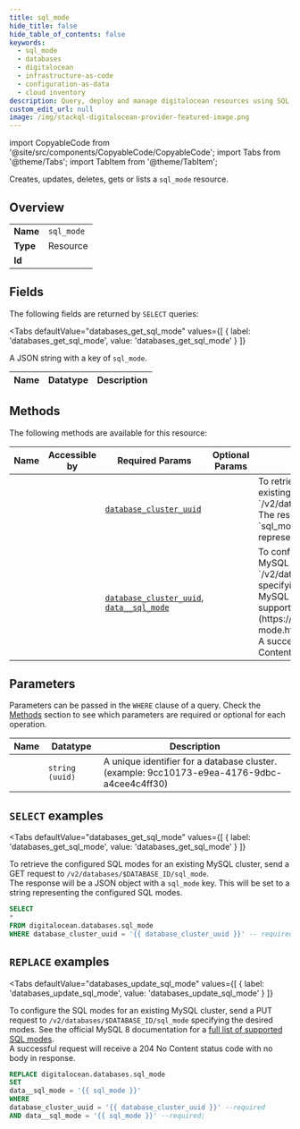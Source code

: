 ```yaml
--- 
title: sql_mode
hide_title: false
hide_table_of_contents: false
keywords:
  - sql_mode
  - databases
  - digitalocean
  - infrastructure-as-code
  - configuration-as-data
  - cloud inventory
description: Query, deploy and manage digitalocean resources using SQL
custom_edit_url: null
image: /img/stackql-digitalocean-provider-featured-image.png
---
```


import CopyableCode from '@site/src/components/CopyableCode/CopyableCode';
import Tabs from '@theme/Tabs';
import TabItem from '@theme/TabItem';

Creates, updates, deletes, gets or lists a <code>sql_mode</code> resource.

## Overview
<table><tbody>
<tr><td><b>Name</b></td><td><code>sql_mode</code></td></tr>
<tr><td><b>Type</b></td><td>Resource</td></tr>
<tr><td><b>Id</b></td><td><CopyableCode code="digitalocean.databases.sql_mode" /></td></tr>
</tbody></table>

## Fields

The following fields are returned by `SELECT` queries:

<Tabs
    defaultValue="databases_get_sql_mode"
    values={[
        { label: 'databases_get_sql_mode', value: 'databases_get_sql_mode' }
    ]}
>
<TabItem value="databases_get_sql_mode">

A JSON string with a key of `sql_mode`.

<table>
<thead>
    <tr>
    <th>Name</th>
    <th>Datatype</th>
    <th>Description</th>
    </tr>
</thead>
<tbody>
</tbody>
</table>
</TabItem>
</Tabs>

## Methods

The following methods are available for this resource:

<table>
<thead>
    <tr>
    <th>Name</th>
    <th>Accessible by</th>
    <th>Required Params</th>
    <th>Optional Params</th>
    <th>Description</th>
    </tr>
</thead>
<tbody>
<tr>
    <td><a href="#databases_get_sql_mode"><CopyableCode code="databases_get_sql_mode" /></a></td>
    <td><CopyableCode code="select" /></td>
    <td><a href="#parameter-database_cluster_uuid"><code>database_cluster_uuid</code></a></td>
    <td></td>
    <td>To retrieve the configured SQL modes for an existing MySQL cluster, send a GET request to `/v2/databases/$DATABASE_ID/sql_mode`.<br />The response will be a JSON object with a `sql_mode` key. This will be set to a string representing the configured SQL modes.</td>
</tr>
<tr>
    <td><a href="#databases_update_sql_mode"><CopyableCode code="databases_update_sql_mode" /></a></td>
    <td><CopyableCode code="replace" /></td>
    <td><a href="#parameter-database_cluster_uuid"><code>database_cluster_uuid</code></a>, <a href="#parameter-data__sql_mode"><code>data__sql_mode</code></a></td>
    <td></td>
    <td>To configure the SQL modes for an existing MySQL cluster, send a PUT request to `/v2/databases/$DATABASE_ID/sql_mode` specifying the desired modes. See the official MySQL 8 documentation for a [full list of supported SQL modes](https://dev.mysql.com/doc/refman/8.0/en/sql-mode.html#sql-mode-full).<br />A successful request will receive a 204 No Content status code with no body in response.</td>
</tr>
</tbody>
</table>

## Parameters

Parameters can be passed in the `WHERE` clause of a query. Check the [Methods](#methods) section to see which parameters are required or optional for each operation.

<table>
<thead>
    <tr>
    <th>Name</th>
    <th>Datatype</th>
    <th>Description</th>
    </tr>
</thead>
<tbody>
<tr id="parameter-database_cluster_uuid">
    <td><CopyableCode code="database_cluster_uuid" /></td>
    <td><code>string (uuid)</code></td>
    <td>A unique identifier for a database cluster. (example: 9cc10173-e9ea-4176-9dbc-a4cee4c4ff30)</td>
</tr>
</tbody>
</table>

## `SELECT` examples

<Tabs
    defaultValue="databases_get_sql_mode"
    values={[
        { label: 'databases_get_sql_mode', value: 'databases_get_sql_mode' }
    ]}
>
<TabItem value="databases_get_sql_mode">

To retrieve the configured SQL modes for an existing MySQL cluster, send a GET request to `/v2/databases/$DATABASE_ID/sql_mode`.<br />The response will be a JSON object with a `sql_mode` key. This will be set to a string representing the configured SQL modes.

```sql
SELECT
*
FROM digitalocean.databases.sql_mode
WHERE database_cluster_uuid = '{{ database_cluster_uuid }}' -- required;
```
</TabItem>
</Tabs>


## `REPLACE` examples

<Tabs
    defaultValue="databases_update_sql_mode"
    values={[
        { label: 'databases_update_sql_mode', value: 'databases_update_sql_mode' }
    ]}
>
<TabItem value="databases_update_sql_mode">

To configure the SQL modes for an existing MySQL cluster, send a PUT request to `/v2/databases/$DATABASE_ID/sql_mode` specifying the desired modes. See the official MySQL 8 documentation for a [full list of supported SQL modes](https://dev.mysql.com/doc/refman/8.0/en/sql-mode.html#sql-mode-full).<br />A successful request will receive a 204 No Content status code with no body in response.

```sql
REPLACE digitalocean.databases.sql_mode
SET 
data__sql_mode = '{{ sql_mode }}'
WHERE 
database_cluster_uuid = '{{ database_cluster_uuid }}' --required
AND data__sql_mode = '{{ sql_mode }}' --required;
```
</TabItem>
</Tabs>
